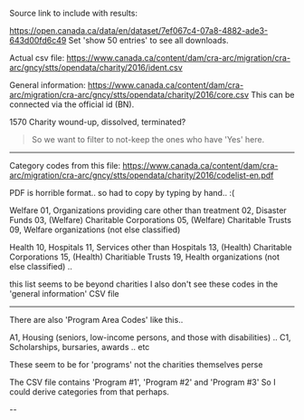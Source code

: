 Source link to include with results:

https://open.canada.ca/data/en/dataset/7ef067c4-07a8-4882-ade3-643d00fd6c49
Set 'show 50 entries' to see all downloads.

Actual csv file:
https://www.canada.ca/content/dam/cra-arc/migration/cra-arc/gncy/stts/opendata/charity/2016/ident.csv

General information:
https://www.canada.ca/content/dam/cra-arc/migration/cra-arc/gncy/stts/opendata/charity/2016/core.csv
This can be connected via the official id (BN).

1570 Charity wound-up, dissolved, terminated?
> So we want to filter to not-keep the ones who have 'Yes' here.

---

Category codes from this file:
https://www.canada.ca/content/dam/cra-arc/migration/cra-arc/gncy/stts/opendata/charity/2016/codelist-en.pdf

PDF is horrible format.. so had to copy by typing by hand.. :(

Welfare
01, Organizations providing care other than treatment
02, Disaster Funds
03, (Welfare) Charitable Corporations
05, (Welfare) Charitable Trusts
09, Welfare organizations (not else classified)

Health
10, Hospitals
11, Services other than Hospitals
13, (Health) Charitable Corporations
15, (Health) Charitiable Trusts
19, Health organizations (not else classified)
..

this list seems to be beyond charities
I also don't see these codes in the 'general information' CSV file

---

There are also 'Program Area Codes' like this..

A1, Housing (seniors, low-income persons, and those with disabilities)
..
C1, Scholarships, bursaries, awards
..
etc

These seem to be for 'programs' not the charities themselves perse

The CSV file contains 'Program #1', 'Program #2' and 'Program #3'
So I could derive categories from that perhaps.

--

